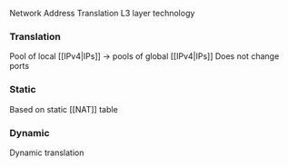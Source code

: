 Network Address Translation
L3 layer technology

### Translation
Pool of local [[IPv4|IPs]] -> pools of global [[IPv4|IPs]]
Does not change ports

### Static
Based on static [[NAT]] table
### Dynamic
Dynamic translation
